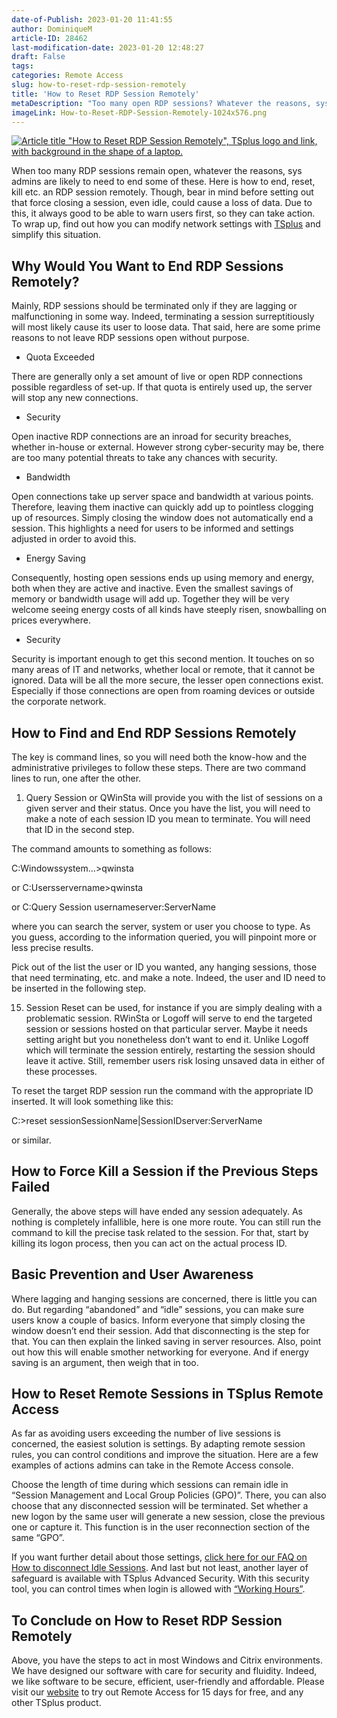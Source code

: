 ```yaml
---
date-of-Publish: 2023-01-20 11:41:55
author: DominiqueM
article-ID: 28462
last-modification-date: 2023-01-20 12:48:27
draft: False
tags: 
categories: Remote Access
slug: how-to-reset-rdp-session-remotely
title: 'How to Reset RDP Session Remotely'
metaDescription: "Too many open RDP sessions? Whatever the reasons, sys admins are likely to need to end some of these RDP sessions remotely. Here is how to."
imageLink: How-to-Reset-RDP-Session-Remotely-1024x576.png
---
```

[![Article title "How to Reset RDP Session Remotely", TSplus logo and link, with background in the shape of a laptop.](/images/How-to-Reset-RDP-Session-Remotely-1024x576.png)](https://tsplus.net/remote-access/) 

When too many RDP sessions remain open, whatever the reasons, sys admins are likely to need to end some of these. Here is how to end, reset, kill etc. an RDP session remotely. Though, bear in mind before setting out that force closing a session, even idle, could cause a loss of data. Due to this, it always good to be able to warn users first, so they can take action. To wrap up, find out how you can modify network settings with [TSplus](https://tsplus.net/remote-access/) and simplify this situation.
## Why Would You Want to End RDP Sessions Remotely?


Mainly, RDP sessions should be terminated only if they are lagging or malfunctioning in some way. Indeed, terminating a session surreptitiously will most likely cause its user to loose data. That said, here are some prime reasons to not leave RDP sessions open without purpose.


* Quota Exceeded


There are generally only a set amount of live or open RDP connections possible regardless of set-up. If that quota is entirely used up, the server will stop any new connections.


* Security


Open inactive RDP connections are an inroad for security breaches, whether in-house or external. However strong cyber-security may be, there are too many potential threats to take any chances with security.


* Bandwidth


Open connections take up server space and bandwidth at various points. Therefore, leaving them inactive can quickly add up to pointless clogging up of resources. Simply closing the window does not automatically end a session. This highlights a need for users to be informed and settings adjusted in order to avoid this.


* Energy Saving


Consequently, hosting open sessions ends up using memory and energy, both when they are active and inactive. Even the smallest savings of memory or bandwidth usage will add up. Together they will be very welcome seeing energy costs of all kinds have steeply risen, snowballing on prices everywhere.


* Security


Security is important enough to get this second mention. It touches on so many areas of IT and networks, whether local or remote, that it cannot be ignored. Data will be all the more secure, the lesser open connections exist. Especially if those connections are open from roaming devices or outside the corporate network.


## How to Find and End RDP Sessions Remotely


The key is command lines, so you will need both the know-how and the administrative privileges to follow these steps. There are two command lines to run, one after the other.


1. Query Session or QWinSta will provide you with the list of sessions on a given server and their status.
Once you have the list, you will need to make a note of each session ID you mean to terminate. You will need that ID in the second step.


The command amounts to something as follows:


C:Windowssystem…>qwinsta


or C:Usersservername>qwinsta


or C:Query Session usernameserver:ServerName


where you can search the server, system or user you choose to type. As you guess, according to the information queried, you will pinpoint more or less precise results.


Pick out of the list the user or ID you wanted, any hanging sessions, those that need terminating, etc. and make a note. Indeed, the user and ID need to be inserted in the following step.

15. Session Reset can be used, for instance if you are simply dealing with a problematic session. RWinSta or Logoff will serve to end the targeted session or sessions hosted on that particular server.
Maybe it needs setting aright but you nonetheless don’t want to end it. Unlike Logoff which will terminate the session entirely, restarting the session should leave it active. Still, remember users risk losing unsaved data in either of these processes.


To reset the target RDP session run the command with the appropriate ID inserted. It will look something like this:


C:>reset sessionSessionName|SessionIDserver:ServerName


or similar.



## How to Force Kill a Session if the Previous Steps Failed


Generally, the above steps will have ended any session adequately. As nothing is completely infallible, here is one more route. You can still run the command to kill the precise task related to the session. For that, start by killing its logon process, then you can act on the actual process ID.


## Basic Prevention and User Awareness


Where lagging and hanging sessions are concerned, there is little you can do. But regarding “abandoned” and “idle” sessions, you can make sure users know a couple of basics. Inform everyone that simply closing the window doesn’t end their session. Add that disconnecting is the step for that. You can then explain the linked saving in server resources. Also, point out how this will enable smother networking for everyone. And if energy saving is an argument, then weigh that in too.


## How to Reset Remote Sessions in TSplus Remote Access


As far as avoiding users exceeding the number of live sessions is concerned, the easiest solution is settings. By adapting remote session rules, you can control conditions and improve the situation. Here are a few examples of actions admins can take in the Remote Access console.


Choose the length of time during which sessions can remain idle in “Session Management and Local Group Policies (GPO)”. There, you can also choose that any disconnected session will be terminated. Set whether a new logon by the same user will generate a new session, close the previous one or capture it. This function is in the user reconnection section of the same “GPO”.


If you want further detail about those settings, [click here for our FAQ on How to disconnect Idle Sessions](https://support.tsplus.net/support/solutions/articles/44000038643-disconnection-of-idle-sessions). And last but not least, another layer of safeguard is available with TSplus Advanced Security. With this security tool, you can control times when login is allowed with [“Working Hours”](https://tsplus.net/advanced-security/features/#working-hours).


## To Conclude on How to Reset RDP Session Remotely


Above, you have the steps to act in most Windows and Citrix environments. We have designed our software with care for security and fluidity. Indeed, we like software to be secure, efficient, user-friendly and affordable. Please visit our [website](https://tsplus.net/remote-access/) to try out Remote Access for 15 days for free, and any other TSplus product.


